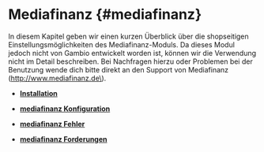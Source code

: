 # Mediafinanz {#mediafinanz}

In diesem Kapitel geben wir einen kurzen Überblick über die shopseitigen Einstellungsmöglichkeiten des Mediafinanz-Moduls. Da dieses Modul jedoch nicht von Gambio entwickelt worden ist, können wir die Verwendung nicht im Detail beschreiben. Bei Nachfragen hierzu oder Problemen bei der Benutzung wende dich bitte direkt an den Support von Mediafinanz \(http://www.mediafinanz.de\).

-   **[Installation](7_4_15_1_Installation.md)**  

-   **[mediafinanz Konfiguration](7_4_15_2_mediafinanzKonfiguration.md)**  

-   **[mediafinanz Fehler](7_4_15_3_mediafinazFehler.md)**  

-   **[mediafinanz Forderungen](7_4_15_4_mediafinanzForderungen.md)**  




